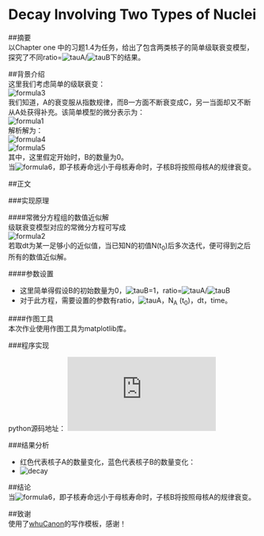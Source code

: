 
# Decay Involving Two Types of Nuclei

##摘要  
以Chapter one 中的习题1.4为任务，给出了包含两类核子的简单级联衰变模型，探究了不同ratio=![tauA](https://github.com/SmallGuoguo/computationalphysics_N2013301020033/blob/master/Resources/chapter1/resources/tauA.png)/![tauB](https://github.com/SmallGuoguo/computationalphysics_N2013301020033/blob/master/Resources/chapter1/resources/tauB.png)下的结果。

##背景介绍  
这里我们考虑简单的级联衰变：  
![formula3](https://github.com/SmallGuoguo/computationalphysics_N2013301020033/blob/master/Resources/chapter1/resources/formula3.png)  
我们知道，A的衰变服从指数规律，而B一方面不断衰变成C，另一当面却又不断从A处获得补充。该简单模型的微分表示为：  
![formula1](https://github.com/SmallGuoguo/computationalphysics_N2013301020033/blob/master/Resources/chapter1/resources/formula1.png)  
解析解为：  
![formula4](https://github.com/SmallGuoguo/computationalphysics_N2013301020033/blob/master/Resources/chapter1/resources/formula4.png)  
![formula5](https://github.com/SmallGuoguo/computationalphysics_N2013301020033/blob/master/Resources/chapter1/resources/formula5.png)  
其中，这里假定开始时，B的数量为0。  
当![formula6](https://github.com/SmallGuoguo/computationalphysics_N2013301020033/blob/master/Resources/chapter1/resources/formula6.png)，即子核寿命远小于母核寿命时，子核B将按照母核A的规律衰变。  

##正文  

###实现原理  

####常微分方程组的数值近似解   
级联衰变模型对应的常微分方程可写成   
![formula2](https://github.com/SmallGuoguo/computationalphysics_N2013301020033/blob/master/Resources/chapter1/resources/formula2.png)  
若取dt为某一足够小的近似值，当已知N的初值N(t<sub>0</sub>)后多次迭代，便可得到之后所有的数值近似解。  

####参数设置  
- 这里简单得假设B的初始数量为0，![tauB](https://github.com/SmallGuoguo/computationalphysics_N2013301020033/blob/master/Resources/chapter1/resources/tauB.png)=1，ratio=![tauA](https://github.com/SmallGuoguo/computationalphysics_N2013301020033/blob/master//Resourceschapter1/resources/tauA.png)/![tauB](https://github.com/SmallGuoguo/computationalphysics_N2013301020033/blob/master/Resources/chapter1/resources/tauB.png)
- 对于此方程，需要设置的参数有ratio，![tauA](https://github.com/SmallGuoguo/computationalphysics_N2013301020033/blob/master/Resources/chapter1/resources/tauA.png)，N<sub>A</sub> (t<sub>0</sub>)，dt，time。  
  

####作图工具  
本次作业使用作图工具为matplotlib库。

###程序实现  

python源码地址： ![decay](https://github.com/SmallGuoguo/computationalphysics_N2013301020033/blob/master/Resources/chapter1/decay.py)  

###结果分析  
- 红色代表核子A的数量变化，蓝色代表核子B的数量变化：
- ![decay](https://github.com/SmallGuoguo/computationalphysics_N2013301020033/blob/master/Resources/chapter1/resources/decay.gif)


##结论  
当![formula6](https://github.com/SmallGuoguo/computationalphysics_N2013301020033/blob/master/Resources/chapter1/resources/formula6.png)，即子核寿命远小于母核寿命时，子核B将按照母核A的规律衰变。  


##致谢  
使用了[whuCanon](https://github.com/whuCanon/computationalphysics_N2013301020085/blob/master/Resources/chapter1/README.md)的写作模板，感谢！
